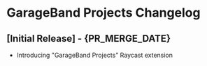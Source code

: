 # GarageBand Projects Changelog

## [Initial Release] - {PR_MERGE_DATE}

- Introducing "GarageBand Projects" Raycast extension